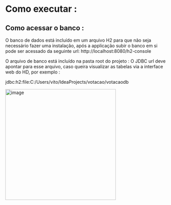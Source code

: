   # Como executar : 

  ## Como acessar o banco : 


O banco de dados está incluído em um arquivo H2 para que não seja necessário fazer uma instalação, após a applicação subir o banco em si pode ser acessado da seguinte url: http://localhost:8080/h2-console

O arquivo de banco está incluído na pasta root do projeto : 
O JDBC url deve apontar para esse arquivo, caso queira visualizar as tabelas via a interface web do HD, por exemplo : 

jdbc:h2:file:C:/Users/vito/IdeaProjects/votacao/votacaodb


<img width="345" alt="image" src="https://github.com/fvitorlopesdev/desafio-tecnico-sicredi-francisco-vitor/assets/149488344/5f713f7f-cd27-4fbc-a102-f070be25734e">

